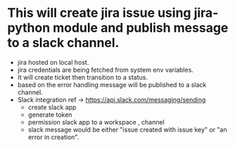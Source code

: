 # This will create jira issue using jira-python module and publish message to a slack channel.

- jira hosted on local host. 
- jira credentials are being fetched from system env variables. 
- It will create ticket then transition to a status.
- based on the error handling message will be published to a slack channel.
- Slack integration  ref -> https://api.slack.com/messaging/sending
    - create slack app
    - generate token 
    - permission slack app to a workspace , channel 
    - slack message would be either "issue created with issue key" or "an error in creation".

